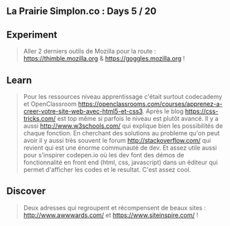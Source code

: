 ## La Prairie Simplon.co : Days 5 / 20

## Experiment

> Aller 2 derniers outils de Mozilla pour la route : https://thimble.mozilla.org & https://goggles.mozilla.org !

## Learn

> Pour les ressources niveau apprentissage c'était surtout codecademy et OpenClassroom https://openclassrooms.com/courses/apprenez-a-creer-votre-site-web-avec-html5-et-css3.
> Après le blog https://css-tricks.com/ est top même si parfois le niveau est plutôt avancé.
> Il y a aussi http://www.w3schools.com/ qui explique bien les possibilités de chaque fonction.
> En cherchant des solutions au probleme qu'on peut avoir il y aussi très souvent le forum http://stackoverflow.com/ qui revient qui est une énorme communauté de dev.
> Et assez utile aussi pour s'inspirer codepen.io où les dev font des démos de fonctionnalité en front end (html, css, javascript) dans un éditeur qui permet d'afficher les codes et le resultat. C'est assez cool.

## Discover

> Deux adresses qui regroupent et récompensent de beaux sites : http://www.awwwards.com/ et https://www.siteinspire.com/ !
